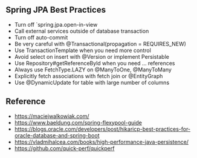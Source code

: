 ## Spring JPA Best Practices
- Turn off `spring.jpa.open-in-view
- Call external services outside of database transaction
- Turn off auto-commit
- Be very careful with @Transactional(propagation = REQUIRES_NEW)
- Use TransactionTemplate when you need more control
- Avoid select on insert with @Version or implement Persistable
- Use Repository#getReferenceByld when you need ... references
- Always use FetchType.LAZY on @ManyToOne, @ManyToMany
- Explicitly fetch associations with fetch join or @EntityGraph
- Use @DynamicUpdate for table with large number of columns


## Reference
- https://maciejwalkowiak.com/
- https://www.baeldung.com/spring-flexypool-guide
- https://blogs.oracle.com/developers/post/hikaricp-best-practices-for-oracle-database-and-spring-boot
- https://vladmihalcea.com/books/high-performance-java-persistence/
- https://github.com/quick-perf/quickperf
